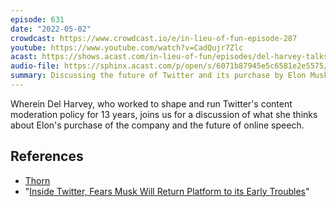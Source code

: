 ```yaml
---
episode: 631
date: "2022-05-02"
crowdcast: https://www.crowdcast.io/e/in-lieu-of-fun-episode-287
youtube: https://www.youtube.com/watch?v=CadQujr7Zlc
acast: https://shows.acast.com/in-lieu-of-fun/episodes/del-harvey-talks-twitter
audio-file: https://sphinx.acast.com/p/open/s/6071b87945e5c6581e2e5575/e/628830e27f182700122702b9/media.mp3
summary: Discussing the future of Twitter and its purchase by Elon Musk
---
```

Wherein Del Harvey, who worked to shape and run Twitter's content moderation policy for 13 years, joins us for a discussion of what she thinks about Elon's purchase of the company and the future of online speech.

## References

- [Thorn](https://www.thorn.org/)
- "[Inside Twitter, Fears Musk Will Return Platform to its Early Troubles][article]"

[article]: https://www.nytimes.com/2022/04/28/technology/twitter-musk-content-moderators.html
